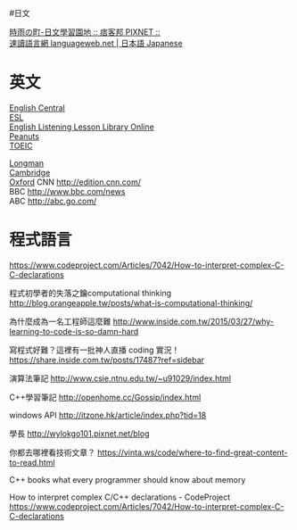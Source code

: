 #日文

[時雨の町-日文學習園地 :: 痞客邦 PIXNET ::](http://tatsuzin.pixnet.net/blog)  
[速讀語言網 languageweb.net | 日本語 Japanese](http://www.languageweb.net/japanese.html)

# 英文

[English Central](http://www.englishcentral.com/)  
[ESL](http://www.esl-lab.com/)  
[English Listening Lesson Library Online](http://www.elllo.org/)  
[Peanuts](http://www.gocomics.com/peanuts/)  
[TOEIC](http://www.english-test.net/toeic/listening/announcing_the_closure_of_a_newspaper.html)  

[Longman](http://www.ldoceonline.com/)  
[Cambridge](http://dictionary.cambridge.org/)  
[Oxford](http://www.oed.com/)
CNN http://edition.cnn.com/  
BBC http://www.bbc.com/news  
ABC http://abc.go.com/  


# 程式語言

https://www.codeproject.com/Articles/7042/How-to-interpret-complex-C-C-declarations

程式初學者的失落之鑰computational thinking
http://blog.orangeapple.tw/posts/what-is-computational-thinking/

為什麼成為一名工程師這麼難
http://www.inside.com.tw/2015/03/27/why-learning-to-code-is-so-damn-hard

寫程式好難？這裡有一批神人直播 coding 實況！
https://share.inside.com.tw/posts/17487?ref=sidebar

演算法筆記
http://www.csie.ntnu.edu.tw/~u91029/index.html

C++學習筆記
http://openhome.cc/Gossip/index.html

windows API
http://itzone.hk/article/index.php?tid=18

學長
http://wylokgo101.pixnet.net/blog

你都去哪裡看技術文章？
https://vinta.ws/code/where-to-find-great-content-to-read.html

C++ books
what every programmer should know about memory

How to interpret complex C/C++ declarations - CodeProject
https://www.codeproject.com/Articles/7042/How-to-interpret-complex-C-C-declarations
